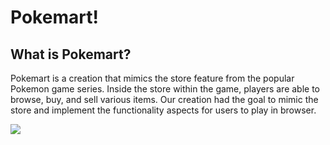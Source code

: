 # Pokemart!

## What is Pokemart?
Pokemart is a creation that mimics the store feature from the popular Pokemon game series. Inside the store within the game, players are able to browse, buy, and sell various items. Our creation had the goal to mimic the store and implement the functionality aspects for users to play in browser.

![](login_screen.jpg)


